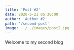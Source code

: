 ```yaml
---
title: 'Post #2'
date: 2020-5-21 06:30:00
author: 'Author #2'
path: '/second-post'
image: ../../images/post2.jpg
---
```


Welcome to my second blog

